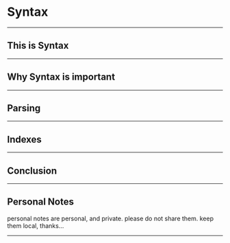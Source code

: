 # Syntax

***

## This is Syntax

***

## Why Syntax is important

***

## Parsing

***

## Indexes

***

## Conclusion

***
## Personal Notes

personal notes are personal, and private. please do not share them. keep them local, thanks...



***
